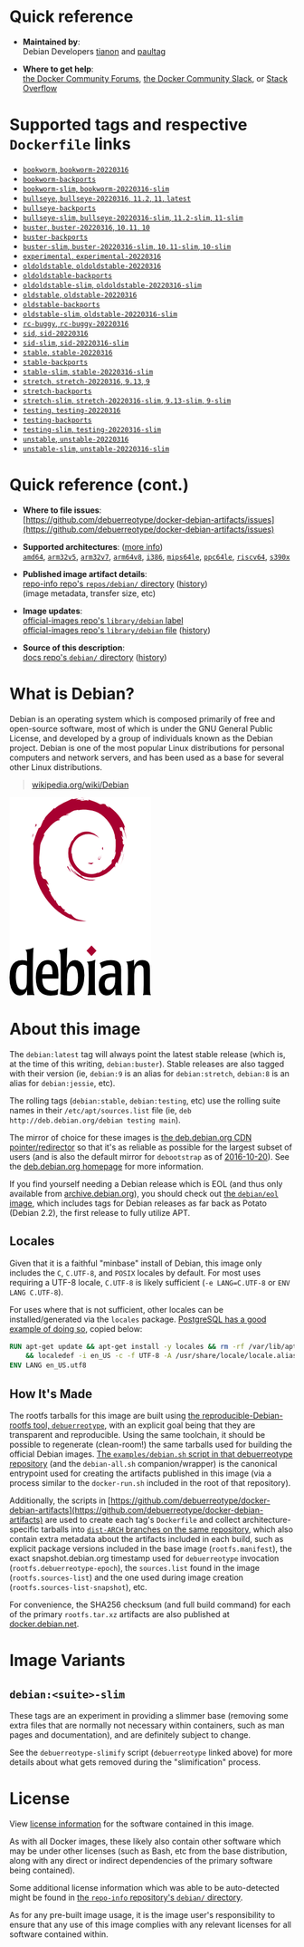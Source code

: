 <!--

********************************************************************************

WARNING:

    DO NOT EDIT "debian/README.md"

    IT IS AUTO-GENERATED

    (from the other files in "debian/" combined with a set of templates)

********************************************************************************

-->

# Quick reference

-	**Maintained by**:  
	Debian Developers [tianon](https://qa.debian.org/developer.php?login=tianon) and [paultag](https://qa.debian.org/developer.php?login=paultag)

-	**Where to get help**:  
	[the Docker Community Forums](https://forums.docker.com/), [the Docker Community Slack](https://dockr.ly/slack), or [Stack Overflow](https://stackoverflow.com/search?tab=newest&q=docker)

# Supported tags and respective `Dockerfile` links

-	[`bookworm`, `bookworm-20220316`](https://github.com/debuerreotype/docker-debian-artifacts/blob/b3d13cfc071091e16812b6147f26e822b3a8ff92/bookworm/Dockerfile)
-	[`bookworm-backports`](https://github.com/debuerreotype/docker-debian-artifacts/blob/b3d13cfc071091e16812b6147f26e822b3a8ff92/bookworm/backports/Dockerfile)
-	[`bookworm-slim`, `bookworm-20220316-slim`](https://github.com/debuerreotype/docker-debian-artifacts/blob/b3d13cfc071091e16812b6147f26e822b3a8ff92/bookworm/slim/Dockerfile)
-	[`bullseye`, `bullseye-20220316`, `11.2`, `11`, `latest`](https://github.com/debuerreotype/docker-debian-artifacts/blob/b3d13cfc071091e16812b6147f26e822b3a8ff92/bullseye/Dockerfile)
-	[`bullseye-backports`](https://github.com/debuerreotype/docker-debian-artifacts/blob/b3d13cfc071091e16812b6147f26e822b3a8ff92/bullseye/backports/Dockerfile)
-	[`bullseye-slim`, `bullseye-20220316-slim`, `11.2-slim`, `11-slim`](https://github.com/debuerreotype/docker-debian-artifacts/blob/b3d13cfc071091e16812b6147f26e822b3a8ff92/bullseye/slim/Dockerfile)
-	[`buster`, `buster-20220316`, `10.11`, `10`](https://github.com/debuerreotype/docker-debian-artifacts/blob/b3d13cfc071091e16812b6147f26e822b3a8ff92/buster/Dockerfile)
-	[`buster-backports`](https://github.com/debuerreotype/docker-debian-artifacts/blob/b3d13cfc071091e16812b6147f26e822b3a8ff92/buster/backports/Dockerfile)
-	[`buster-slim`, `buster-20220316-slim`, `10.11-slim`, `10-slim`](https://github.com/debuerreotype/docker-debian-artifacts/blob/b3d13cfc071091e16812b6147f26e822b3a8ff92/buster/slim/Dockerfile)
-	[`experimental`, `experimental-20220316`](https://github.com/debuerreotype/docker-debian-artifacts/blob/b3d13cfc071091e16812b6147f26e822b3a8ff92/experimental/Dockerfile)
-	[`oldoldstable`, `oldoldstable-20220316`](https://github.com/debuerreotype/docker-debian-artifacts/blob/b3d13cfc071091e16812b6147f26e822b3a8ff92/oldoldstable/Dockerfile)
-	[`oldoldstable-backports`](https://github.com/debuerreotype/docker-debian-artifacts/blob/b3d13cfc071091e16812b6147f26e822b3a8ff92/oldoldstable/backports/Dockerfile)
-	[`oldoldstable-slim`, `oldoldstable-20220316-slim`](https://github.com/debuerreotype/docker-debian-artifacts/blob/b3d13cfc071091e16812b6147f26e822b3a8ff92/oldoldstable/slim/Dockerfile)
-	[`oldstable`, `oldstable-20220316`](https://github.com/debuerreotype/docker-debian-artifacts/blob/b3d13cfc071091e16812b6147f26e822b3a8ff92/oldstable/Dockerfile)
-	[`oldstable-backports`](https://github.com/debuerreotype/docker-debian-artifacts/blob/b3d13cfc071091e16812b6147f26e822b3a8ff92/oldstable/backports/Dockerfile)
-	[`oldstable-slim`, `oldstable-20220316-slim`](https://github.com/debuerreotype/docker-debian-artifacts/blob/b3d13cfc071091e16812b6147f26e822b3a8ff92/oldstable/slim/Dockerfile)
-	[`rc-buggy`, `rc-buggy-20220316`](https://github.com/debuerreotype/docker-debian-artifacts/blob/b3d13cfc071091e16812b6147f26e822b3a8ff92/rc-buggy/Dockerfile)
-	[`sid`, `sid-20220316`](https://github.com/debuerreotype/docker-debian-artifacts/blob/b3d13cfc071091e16812b6147f26e822b3a8ff92/sid/Dockerfile)
-	[`sid-slim`, `sid-20220316-slim`](https://github.com/debuerreotype/docker-debian-artifacts/blob/b3d13cfc071091e16812b6147f26e822b3a8ff92/sid/slim/Dockerfile)
-	[`stable`, `stable-20220316`](https://github.com/debuerreotype/docker-debian-artifacts/blob/b3d13cfc071091e16812b6147f26e822b3a8ff92/stable/Dockerfile)
-	[`stable-backports`](https://github.com/debuerreotype/docker-debian-artifacts/blob/b3d13cfc071091e16812b6147f26e822b3a8ff92/stable/backports/Dockerfile)
-	[`stable-slim`, `stable-20220316-slim`](https://github.com/debuerreotype/docker-debian-artifacts/blob/b3d13cfc071091e16812b6147f26e822b3a8ff92/stable/slim/Dockerfile)
-	[`stretch`, `stretch-20220316`, `9.13`, `9`](https://github.com/debuerreotype/docker-debian-artifacts/blob/b3d13cfc071091e16812b6147f26e822b3a8ff92/stretch/Dockerfile)
-	[`stretch-backports`](https://github.com/debuerreotype/docker-debian-artifacts/blob/b3d13cfc071091e16812b6147f26e822b3a8ff92/stretch/backports/Dockerfile)
-	[`stretch-slim`, `stretch-20220316-slim`, `9.13-slim`, `9-slim`](https://github.com/debuerreotype/docker-debian-artifacts/blob/b3d13cfc071091e16812b6147f26e822b3a8ff92/stretch/slim/Dockerfile)
-	[`testing`, `testing-20220316`](https://github.com/debuerreotype/docker-debian-artifacts/blob/b3d13cfc071091e16812b6147f26e822b3a8ff92/testing/Dockerfile)
-	[`testing-backports`](https://github.com/debuerreotype/docker-debian-artifacts/blob/b3d13cfc071091e16812b6147f26e822b3a8ff92/testing/backports/Dockerfile)
-	[`testing-slim`, `testing-20220316-slim`](https://github.com/debuerreotype/docker-debian-artifacts/blob/b3d13cfc071091e16812b6147f26e822b3a8ff92/testing/slim/Dockerfile)
-	[`unstable`, `unstable-20220316`](https://github.com/debuerreotype/docker-debian-artifacts/blob/b3d13cfc071091e16812b6147f26e822b3a8ff92/unstable/Dockerfile)
-	[`unstable-slim`, `unstable-20220316-slim`](https://github.com/debuerreotype/docker-debian-artifacts/blob/b3d13cfc071091e16812b6147f26e822b3a8ff92/unstable/slim/Dockerfile)

# Quick reference (cont.)

-	**Where to file issues**:  
	[https://github.com/debuerreotype/docker-debian-artifacts/issues](https://github.com/debuerreotype/docker-debian-artifacts/issues)

-	**Supported architectures**: ([more info](https://github.com/docker-library/official-images#architectures-other-than-amd64))  
	[`amd64`](https://hub.docker.com/r/amd64/debian/), [`arm32v5`](https://hub.docker.com/r/arm32v5/debian/), [`arm32v7`](https://hub.docker.com/r/arm32v7/debian/), [`arm64v8`](https://hub.docker.com/r/arm64v8/debian/), [`i386`](https://hub.docker.com/r/i386/debian/), [`mips64le`](https://hub.docker.com/r/mips64le/debian/), [`ppc64le`](https://hub.docker.com/r/ppc64le/debian/), [`riscv64`](https://hub.docker.com/r/riscv64/debian/), [`s390x`](https://hub.docker.com/r/s390x/debian/)

-	**Published image artifact details**:  
	[repo-info repo's `repos/debian/` directory](https://github.com/docker-library/repo-info/blob/master/repos/debian) ([history](https://github.com/docker-library/repo-info/commits/master/repos/debian))  
	(image metadata, transfer size, etc)

-	**Image updates**:  
	[official-images repo's `library/debian` label](https://github.com/docker-library/official-images/issues?q=label%3Alibrary%2Fdebian)  
	[official-images repo's `library/debian` file](https://github.com/docker-library/official-images/blob/master/library/debian) ([history](https://github.com/docker-library/official-images/commits/master/library/debian))

-	**Source of this description**:  
	[docs repo's `debian/` directory](https://github.com/docker-library/docs/tree/master/debian) ([history](https://github.com/docker-library/docs/commits/master/debian))

# What is Debian?

Debian is an operating system which is composed primarily of free and open-source software, most of which is under the GNU General Public License, and developed by a group of individuals known as the Debian project. Debian is one of the most popular Linux distributions for personal computers and network servers, and has been used as a base for several other Linux distributions.

> [wikipedia.org/wiki/Debian](https://en.wikipedia.org/wiki/Debian)

![logo](https://raw.githubusercontent.com/docker-library/docs/b449be7df57e9ed9086bb5821bfb5d6cdc5d67a4/debian/logo.png)

# About this image

The `debian:latest` tag will always point the latest stable release (which is, at the time of this writing, `debian:buster`). Stable releases are also tagged with their version (ie, `debian:9` is an alias for `debian:stretch`, `debian:8` is an alias for `debian:jessie`, etc).

The rolling tags (`debian:stable`, `debian:testing`, etc) use the rolling suite names in their `/etc/apt/sources.list` file (ie, `deb http://deb.debian.org/debian testing main`).

The mirror of choice for these images is [the deb.debian.org CDN pointer/redirector](https://deb.debian.org) so that it's as reliable as possible for the largest subset of users (and is also the default mirror for `debootstrap` as of [2016-10-20](https://anonscm.debian.org/cgit/d-i/debootstrap.git/commit/?id=9e8bc60ad1ccf3a25ce7890526b70059f3e770de)). See the [deb.debian.org homepage](https://deb.debian.org) for more information.

If you find yourself needing a Debian release which is EOL (and thus only available from [archive.debian.org](http://archive.debian.org)), you should check out [the `debian/eol` image](https://hub.docker.com/r/debian/eol/), which includes tags for Debian releases as far back as Potato (Debian 2.2), the first release to fully utilize APT.

## Locales

Given that it is a faithful "minbase" install of Debian, this image only includes the `C`, `C.UTF-8`, and `POSIX` locales by default. For most uses requiring a UTF-8 locale, `C.UTF-8` is likely sufficient (`-e LANG=C.UTF-8` or `ENV LANG C.UTF-8`).

For uses where that is not sufficient, other locales can be installed/generated via the `locales` package. [PostgreSQL has a good example of doing so](https://github.com/docker-library/postgres/blob/69bc540ecfffecce72d49fa7e4a46680350037f9/9.6/Dockerfile#L21-L24), copied below:

```dockerfile
RUN apt-get update && apt-get install -y locales && rm -rf /var/lib/apt/lists/* \
	&& localedef -i en_US -c -f UTF-8 -A /usr/share/locale/locale.alias en_US.UTF-8
ENV LANG en_US.utf8
```

## How It's Made

The rootfs tarballs for this image are built using [the reproducible-Debian-rootfs tool, `debuerreotype`](https://github.com/debuerreotype/debuerreotype), with an explicit goal being that they are transparent and reproducible. Using the same toolchain, it should be possible to regenerate (clean-room!) the same tarballs used for building the official Debian images. [The `examples/debian.sh` script in that debuerreotype repository](https://github.com/debuerreotype/debuerreotype/blob/master/examples/debian.sh) (and the `debian-all.sh` companion/wrapper) is the canonical entrypoint used for creating the artifacts published in this image (via a process similar to the `docker-run.sh` included in the root of that repository).

Additionally, the scripts in [https://github.com/debuerreotype/docker-debian-artifacts](https://github.com/debuerreotype/docker-debian-artifacts) are used to create each tag's `Dockerfile` and collect architecture-specific tarballs into [`dist-ARCH` branches on the same repository](https://github.com/debuerreotype/docker-debian-artifacts/branches), which also contain extra metadata about the artifacts included in each build, such as explicit package versions included in the base image (`rootfs.manifest`), the exact snapshot.debian.org timestamp used for `debuerreotype` invocation (`rootfs.debuerreotype-epoch`), the `sources.list` found in the image (`rootfs.sources-list`) and the one used during image creation (`rootfs.sources-list-snapshot`), etc.

For convenience, the SHA256 checksum (and full build command) for each of the primary `rootfs.tar.xz` artifacts are also published at [docker.debian.net](https://docker.debian.net/).

# Image Variants

## `debian:<suite>-slim`

These tags are an experiment in providing a slimmer base (removing some extra files that are normally not necessary within containers, such as man pages and documentation), and are definitely subject to change.

See the `debuerreotype-slimify` script (`debuerreotype` linked above) for more details about what gets removed during the "slimification" process.

# License

View [license information](https://www.debian.org/social_contract#guidelines) for the software contained in this image.

As with all Docker images, these likely also contain other software which may be under other licenses (such as Bash, etc from the base distribution, along with any direct or indirect dependencies of the primary software being contained).

Some additional license information which was able to be auto-detected might be found in [the `repo-info` repository's `debian/` directory](https://github.com/docker-library/repo-info/tree/master/repos/debian).

As for any pre-built image usage, it is the image user's responsibility to ensure that any use of this image complies with any relevant licenses for all software contained within.
